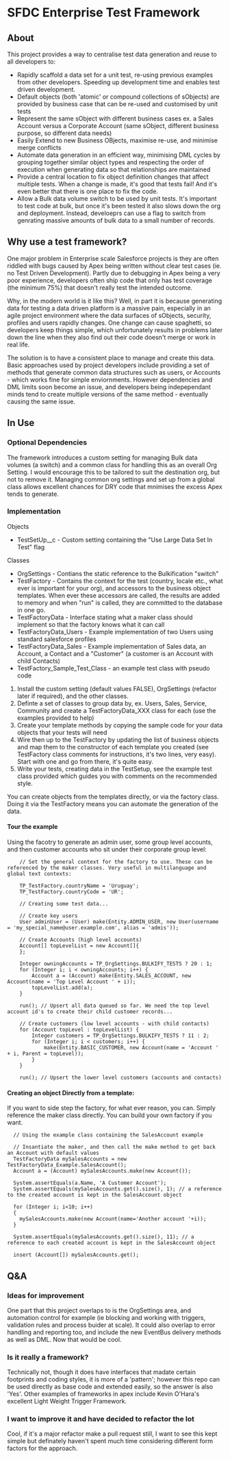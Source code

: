 # SFDC Enterprise Test Framework

## About
This project provides a way to centralise test data generation and reuse to all developers to:

- Rapidly scaffold a data set for a unit test, re-using previous examples from other developers. Speeding up development time and enables test driven development.
- Default objects (both 'atomic' or compound collections of sObjects) are provided by business case that can be re-used and customised by unit tests
- Represent the same sObject with different business cases ex. a Sales Account versus a Corporate Account (same sObject, different business purpose, so different data needs)
- Easily Extend to new Business OBjects, maximise re-use, and minimise merge conflicts
- Automate data generation in an efficient way, minimising DML cycles by grouping together similar object types and respecting the order of execution when generating data so that relationships are maintained
- Provide a central location to fix object definition changes that affect multiple tests. When a change is made, it's good that tests fail! And it's even better that there is one place to fix the code.
- Allow a Bulk data volume switch to be used by unit tests. It's important to test code at bulk, but once it's been tested it also slows down the org and deployment. Instead, develoeprs can use a flag to switch from genrating massive amounts of bulk data to a small number of records.

## Why use a test framework?
One major problem in Enterprise scale Salesforce projects is they are often riddled with bugs caused by Apex being written without clear test cases (ie. no Test Driven Development). Partly due to debugging in Apex being a very poor experience, developers often ship code that only has test coverage (the minimum 75%) that doesn't really test the intended outcome. 

Why, in the modern world is it like this? Well, in part it is because generating data for testing a data driven platform is a massive pain, especially in an agile project environment where the data surfaces of sObjects, security, profiles and users rapidly changes. One change can cause spaghetti, so developers keep things simple, which unfortunately results in problems later down the line when they also find out their code doesn't merge or work in real life.

The solution is to have a consistent place to manage and create this data. Basic approaches used by project developers include providing a set of methods that generate common data structures such as users, or Accounts - which works fine for simple enviornments. However dependencies and DML limits soon become an issue, and developers being indepependant minds tend to create multiple versions of the same method - eventually causing the same issue.

## In Use
### Optional Dependencies
The framework introduces a custom setting for managing Bulk data volumes (a switch) and a common class for handling this as an overall Org Setting. I would encourage this to be tailored to suit the destination org, but not to remove it. Managing common org settings and set up from a global class allows excellent chances for DRY code that mnimises the excess Apex tends to generate.

### Implementation
Objects
- TestSetUp__c - Custom setting containing the "Use Large Data Set In Test" flag

Classes
- OrgSettings - Contians the static reference to the Bulkification "switch"
- TestFactory - Contains the context for the test (country, locale etc., what ever is important for your org), and accessors to the business object templates. When ever these accessors are called, the results are added to memory and when "run" is called, they are committed to the database in one go.
- TestFactoryData - Interface stating what a maker class should implement so that the factory knows what it can call
- TestFactoryData_Users - Example implementation of two Users using standard salesforce profiles
- TestFactoryData_Sales - Example implementation of Sales data, an Account, a Contact and a "Customer" (a customer is an Account with child Contacts)
- TestFactory_Sample_Test_Class - an example test class with pseudo code

1. Install the custom setting (default values FALSE), OrgSettings (refactor later if required), and the other classes.
2. Definte a set of classes to group data by, ex. Users, Sales, Service, Community and create a TestFactoryData_XXX class for each (use the examples provided to help)
3. Create your template methods by copying the sample code for your data objects that your tests will need
4. Wire then up to the TestFactory by updating the list of business objects and map them to the constructor of each template you created (see TestFactory class comments for instructions, it's two lines, very easy). Start with one and go from there, it's quite easy.
5. Write your tests, creating data in the TestSetup, see the example test class provided which guides you with comments on the recommended style.

You can create objects from the templates directly, or via the factory class. Doing it via the TestFactory means you can automate the generation of the data.

#### Tour the example
Using the facotry to generate an admin user, some group level accounts, and then customer accounts who sit under their corporate group level:

```Apex
    // Set the general context for the factory to use. These can be referenced by the maker classes. Very useful in multilanguage and global text contexts:
    
    TP_TestFactory.countryName = 'Uruguay';
    TP_TestFactory.countryCode = 'UR';

    // Creating some test data...

    // Create key users
    User adminUser = (User) make(Entity.ADMIN_USER, new User(username = 'my_special_name@user.example.com', alias = 'admis'));

    // Create Accounts (high level accounts)
    Account[] topLevelList = new Account[]{
    };

    Integer owningAccounts = TP_OrgSettings.BULKIFY_TESTS ? 20 : 1;
    for (Integer i; i < owningAccounts; i++) {
        Account a = (Account) make(Entity.SALES_ACCOUNT, new Account(name = 'Top Level Account ' + i));
        topLevelList.add(a);
    }

    run(); // Upsert all data queued so far. We need the top level account id's to create their child customer records...

    // Create customers (low level accounts - with child contacts)
    for (Account topLevel : topLevelList) {
        Integer customers = TP_OrgSettings.BULKIFY_TESTS ? 11 : 2;
        for (Integer i; i < customers; i++) {
            make(Entity.BASIC_CUSTOMER, new Account(name = 'Account ' + i, Parent = topLevel));
        }
    }

    run(); // Upsert the lower level customers (accounts and contacts)
```


#### Creating an object Directly from a template:
If you want to side step the factory, for what ever reason, you can. Simply reference the maker class directly. You can build your own factory if you want.

```Apex
  // Using the example class containing the SalesAccount example
  
  // Insantiate the maker, and then call the make method to get back an Account with default values
  TestFactoryData mySalesAccounts = new TestFactoryData_Example.SalesAccount();
  Account a = (Account) mySalesAccounts.make(new Account());
  
  System.assertEquals(a.Name, 'A Customer Account');
  System.assertEquals(mySalesAccounts.get().size(), 1); // a reference to the created account is kept in the SalesAccount object
  
  for (Integer i; i<10; i++)
  {
    mySalesAccounts.make(new Account(name='Another account '+i));
  }
  
  System.assertEquals(mySalesAccounts.get().size(), 11); // a reference to each created account is kept in the SalesAccount object
  
  insert (Account[]) mySalesAccounts.get();
```

## Q&A
### Ideas for improvement
One part that this project overlaps to is the OrgSettings area, and automation control for example (ie blocking and working with triggers, validation rules and process buider at scale). It could also overlap to error handling and reporting too, and include the new EventBus delivery methods as well as DML. Now that would be cool.

### Is it really a framework?
Technically not, though it does have interfaces that madate certain footprints and coding styles, it is more of a 'pattern'; however this repo can be used directly as base code and extended easily, so the answer is also 'Yes'. Other examples of frameworks in apex include Kevin O'Hara's excellent Light Weight Trigger Framework.

### I want to improve it and have decided to refactor the lot
Cool, if it's a major refactor make a pull request still, I want to see this kept simple but definately haven't spent much time considering different form factors for the approach.
